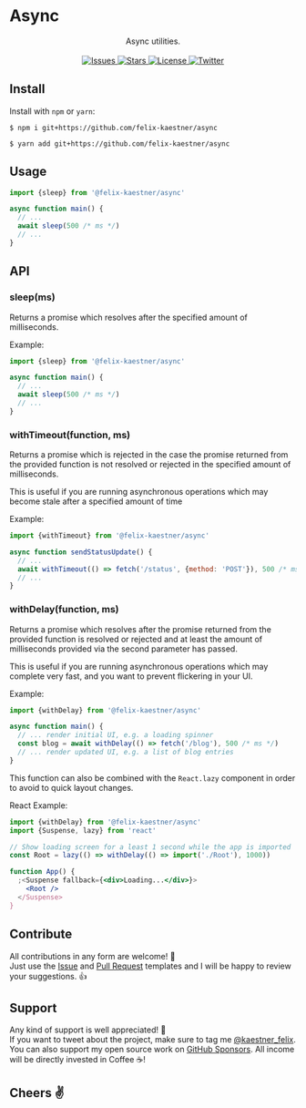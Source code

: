 # Async

<p align="center">
    <span>Async utilities.</span>
    <br><br>
    <a href="https://github.com/felix-kaestner/async/issues">
        <img alt="Issues" src="https://img.shields.io/github/issues/felix-kaestner/async?color=29b6f6&style=flat-square">
    </a>
    <a href="https://github.com/felix-kaestner/async/stargazers">
        <img alt="Stars" src="https://img.shields.io/github/stars/felix-kaestner/async?color=29b6f6&style=flat-square">
    </a>
    <a href="https://github.com/felix-kaestner/async/blob/main/LICENSE">
        <img alt="License" src="https://img.shields.io/github/license/felix-kaestner/async?color=29b6f6&style=flat-square">
    </a>
    <a href="https://twitter.com/kaestner_felix">
        <img alt="Twitter" src="https://img.shields.io/badge/twitter-@kaestner_felix-29b6f6?style=flat-square">
    </a>
</p>

## Install

Install with `npm` or `yarn`:

```
$ npm i git+https://github.com/felix-kaestner/async
```

```
$ yarn add git+https://github.com/felix-kaestner/async
```

## Usage

```js
import {sleep} from '@felix-kaestner/async'

async function main() {
  // ...
  await sleep(500 /* ms */)
  // ...
}
```

## API

### sleep(ms)

Returns a promise which resolves after the specified amount of milliseconds.

Example:

```js
import {sleep} from '@felix-kaestner/async'

async function main() {
  // ...
  await sleep(500 /* ms */)
  // ...
}
```

### withTimeout(function, ms)

Returns a promise which is rejected in the case the promise returned from the provided function is not resolved or rejected in the specified amount of milliseconds.

This is useful if you are running asynchronous operations which may become stale after a specified amount of time

Example:

```js
import {withTimeout} from '@felix-kaestner/async'

async function sendStatusUpdate() {
  // ...
  await withTimeout(() => fetch('/status', {method: 'POST'}), 500 /* ms */)
  // ...
}
```

### withDelay(function, ms)

Returns a promise which resolves after the promise returned from the provided function is resolved or rejected and at least the amount of milliseconds provided via the second parameter has passed.

This is useful if you are running asynchronous operations which may complete very fast, and you want to prevent flickering in your UI.

Example:

```js
import {withDelay} from '@felix-kaestner/async'

async function main() {
  // ... render initial UI, e.g. a loading spinner
  const blog = await withDelay(() => fetch('/blog'), 500 /* ms */)
  // ... render updated UI, e.g. a list of blog entries
}
```

This function can also be combined with the `React.lazy` component in order to avoid to quick layout changes.

React Example:

```jsx
import {withDelay} from '@felix-kaestner/async'
import {Suspense, lazy} from 'react'

// Show loading screen for a least 1 second while the app is imported
const Root = lazy(() => withDelay(() => import('./Root'), 1000))

function App() {
  ;<Suspense fallback={<div>Loading...</div>}>
    <Root />
  </Suspense>
}
```

## Contribute

All contributions in any form are welcome! 🙌  
Just use the [Issue](.github/ISSUE_TEMPLATE) and [Pull Request](.github/PULL_REQUEST_TEMPLATE) templates and
I will be happy to review your suggestions. 👍

## Support

Any kind of support is well appreciated! 👏  
If you want to tweet about the project, make sure to tag me [@kaestner_felix](https://twitter.com/kaestner_felix). You can also support my open source work on [GitHub Sponsors](https://github.com/sponsors/felix-kaestner). All income will be directly invested in Coffee ☕!

## Cheers ✌
